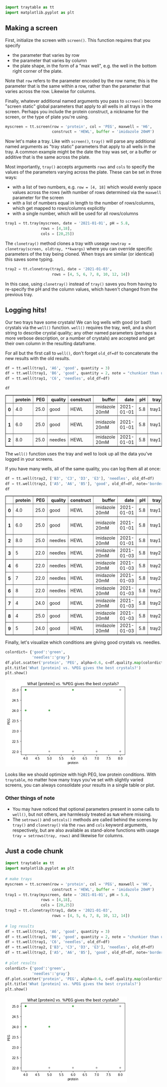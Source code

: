 ```python
import traytable as tt
import matplotlib.pyplot as plt
```

## Making a screen
First, initialize the screen with `screen()`. This function requires that you specify
 - the parameter that varies by row 
 - the parameter that varies by column
 - the plate shape, in the form of a "max well", e.g. the well in the bottom right corner of the plate.
 
Note that `row` refers to the parameter encoded by the row name; this is the parameter that is the same within a row, rather than the parameter that varies across the row. Likewise for columns.

Finally, whatever additional named arguments you pass to `screen()` become "screen static" global parameters that apply to all wells in all trays in the screen. Perhaps you include the protein construct, a nickname for the screen, or the type of plate you're using.


```python
myscreen = tt.screen(row = 'protein', col = 'PEG', maxwell = 'H6', 
                     construct = 'HEWL', buffer = 'imidazole 20mM')
```

Now let's make a tray. Like with `screen()`, `tray()` will parse any additional named arguments as "tray static" parameters that apply to all wells in the tray. A common example might be the date the tray was set, or a buffer or additive that is the same across the plate.

Most importantly, `tray()` accepts arguments `rows` and `cols` to specify the values of the parameters varying across the plate. These can be set in three ways:
 - with a list of two numbers, e.g. `row = [4, 18]` which would evenly space values across the rows (with number of rows determined via the `maxwell` parameter for the screen
 - with a list of numbers equal in length to the number of rows/columns, which get mapped to rows/columns explicitly
 - with a single number, which will be used for all rows/columns


```python
tray1 = tt.tray(myscreen, date = '2021-01-01', pH = 5.8,
                rows = [4,18],
                cols = [20,25])
```

The `clonetray()` method clones a tray with useage `newtray = clonetray(screen, oldtray, **kwargs)` where you can override specific parameters of the tray being cloned. When trays are similar (or identical) this saves some typing.


```python
tray2 = tt.clonetray(tray1, date = '2021-01-03',
                     rows = [4, 5, 6, 7, 8, 10, 12, 14])
```

In this case, using `clonetray()` instead of `tray()` saves you from having to re-specify the pH and the column values, which haven't changed from the previous tray.

## Logging hits!
Our two trays have some crystals! We can log wells with good (or bad!) crystals via the `well()` function. `well()` requires the tray, well, and a short string to describe crystal quality; any other named parameters (perhaps a more verbose description, or a number of crystals) are accepted and get their own column in the resulting dataframe. 

For all but the first call to `well()`, don't forget `old_df=df` to concatenate the new results with the old results.


```python
df = tt.well(tray1, 'A6', 'good', quantity = 3)
df = tt.well(tray1, 'B6', 'good', quantity = 2, note = "chunkier than usual", old_df=df)
df = tt.well(tray1, 'C6', 'needles', old_df=df)
```


```python
df
```




<div>
<style scoped>
    .dataframe tbody tr th:only-of-type {
        vertical-align: middle;
    }

    .dataframe tbody tr th {
        vertical-align: top;
    }

    .dataframe thead th {
        text-align: right;
    }
</style>
<table border="1" class="dataframe">
  <thead>
    <tr style="text-align: right;">
      <th></th>
      <th>protein</th>
      <th>PEG</th>
      <th>quality</th>
      <th>construct</th>
      <th>buffer</th>
      <th>date</th>
      <th>pH</th>
      <th>tray</th>
      <th>well</th>
      <th>quantity</th>
      <th>note</th>
    </tr>
  </thead>
  <tbody>
    <tr>
      <th>0</th>
      <td>4.0</td>
      <td>25.0</td>
      <td>good</td>
      <td>HEWL</td>
      <td>imidazole 20mM</td>
      <td>2021-01-01</td>
      <td>5.8</td>
      <td>tray1</td>
      <td>A6</td>
      <td>3.0</td>
      <td>NaN</td>
    </tr>
    <tr>
      <th>1</th>
      <td>6.0</td>
      <td>25.0</td>
      <td>good</td>
      <td>HEWL</td>
      <td>imidazole 20mM</td>
      <td>2021-01-01</td>
      <td>5.8</td>
      <td>tray1</td>
      <td>B6</td>
      <td>2.0</td>
      <td>chunkier than usual</td>
    </tr>
    <tr>
      <th>2</th>
      <td>8.0</td>
      <td>25.0</td>
      <td>needles</td>
      <td>HEWL</td>
      <td>imidazole 20mM</td>
      <td>2021-01-01</td>
      <td>5.8</td>
      <td>tray1</td>
      <td>C6</td>
      <td>NaN</td>
      <td>NaN</td>
    </tr>
  </tbody>
</table>
</div>



The `well()` function uses the tray and well to look up all the data you've logged in your screens.

If you have many wells, all of the same quality, you can log them all at once:


```python
df = tt.well(tray2, ['B3', 'C3', 'D3', 'E3'], 'needles', old_df=df)
df = tt.well(tray2, ['A5', 'A6', 'B5'], 'good', old_df=df, note='borderline')
df
```




<div>
<style scoped>
    .dataframe tbody tr th:only-of-type {
        vertical-align: middle;
    }

    .dataframe tbody tr th {
        vertical-align: top;
    }

    .dataframe thead th {
        text-align: right;
    }
</style>
<table border="1" class="dataframe">
  <thead>
    <tr style="text-align: right;">
      <th></th>
      <th>protein</th>
      <th>PEG</th>
      <th>quality</th>
      <th>construct</th>
      <th>buffer</th>
      <th>date</th>
      <th>pH</th>
      <th>tray</th>
      <th>well</th>
      <th>quantity</th>
      <th>note</th>
    </tr>
  </thead>
  <tbody>
    <tr>
      <th>0</th>
      <td>4.0</td>
      <td>25.0</td>
      <td>good</td>
      <td>HEWL</td>
      <td>imidazole 20mM</td>
      <td>2021-01-01</td>
      <td>5.8</td>
      <td>tray1</td>
      <td>A6</td>
      <td>3.0</td>
      <td>NaN</td>
    </tr>
    <tr>
      <th>1</th>
      <td>6.0</td>
      <td>25.0</td>
      <td>good</td>
      <td>HEWL</td>
      <td>imidazole 20mM</td>
      <td>2021-01-01</td>
      <td>5.8</td>
      <td>tray1</td>
      <td>B6</td>
      <td>2.0</td>
      <td>chunkier than usual</td>
    </tr>
    <tr>
      <th>2</th>
      <td>8.0</td>
      <td>25.0</td>
      <td>needles</td>
      <td>HEWL</td>
      <td>imidazole 20mM</td>
      <td>2021-01-01</td>
      <td>5.8</td>
      <td>tray1</td>
      <td>C6</td>
      <td>NaN</td>
      <td>NaN</td>
    </tr>
    <tr>
      <th>3</th>
      <td>5</td>
      <td>22.0</td>
      <td>needles</td>
      <td>HEWL</td>
      <td>imidazole 20mM</td>
      <td>2021-01-03</td>
      <td>5.8</td>
      <td>tray2</td>
      <td>B3</td>
      <td>NaN</td>
      <td>NaN</td>
    </tr>
    <tr>
      <th>4</th>
      <td>6</td>
      <td>22.0</td>
      <td>needles</td>
      <td>HEWL</td>
      <td>imidazole 20mM</td>
      <td>2021-01-03</td>
      <td>5.8</td>
      <td>tray2</td>
      <td>C3</td>
      <td>NaN</td>
      <td>NaN</td>
    </tr>
    <tr>
      <th>5</th>
      <td>7</td>
      <td>22.0</td>
      <td>needles</td>
      <td>HEWL</td>
      <td>imidazole 20mM</td>
      <td>2021-01-03</td>
      <td>5.8</td>
      <td>tray2</td>
      <td>D3</td>
      <td>NaN</td>
      <td>NaN</td>
    </tr>
    <tr>
      <th>6</th>
      <td>8</td>
      <td>22.0</td>
      <td>needles</td>
      <td>HEWL</td>
      <td>imidazole 20mM</td>
      <td>2021-01-03</td>
      <td>5.8</td>
      <td>tray2</td>
      <td>E3</td>
      <td>NaN</td>
      <td>NaN</td>
    </tr>
    <tr>
      <th>7</th>
      <td>4</td>
      <td>24.0</td>
      <td>good</td>
      <td>HEWL</td>
      <td>imidazole 20mM</td>
      <td>2021-01-03</td>
      <td>5.8</td>
      <td>tray2</td>
      <td>A5</td>
      <td>NaN</td>
      <td>borderline</td>
    </tr>
    <tr>
      <th>8</th>
      <td>4</td>
      <td>25.0</td>
      <td>good</td>
      <td>HEWL</td>
      <td>imidazole 20mM</td>
      <td>2021-01-03</td>
      <td>5.8</td>
      <td>tray2</td>
      <td>A6</td>
      <td>NaN</td>
      <td>borderline</td>
    </tr>
    <tr>
      <th>9</th>
      <td>5</td>
      <td>24.0</td>
      <td>good</td>
      <td>HEWL</td>
      <td>imidazole 20mM</td>
      <td>2021-01-03</td>
      <td>5.8</td>
      <td>tray2</td>
      <td>B5</td>
      <td>NaN</td>
      <td>borderline</td>
    </tr>
  </tbody>
</table>
</div>



Finally, let's visualize which conditions are giving good crystals vs. needles.


```python
colordict= {'good':'green',
            'needles':'gray'}
df.plot.scatter('protein', 'PEG', alpha=0.6, c=df.quality.map(colordict))
plt.title('What [protein] vs. %PEG gives the best crystals?')
plt.show()
```


    
![png](output_14_0.png)
    


Looks like we should optimize with high PEG, low protein conditions. With `traytable`, no matter how many trays you've set with slightly varied screens, you can always consolidate your results in a single table or plot.

### Other things of note
- You may have noticed that optional parameters present in some calls to `well()`, but not others, are harmlessly treated as `NaN` where missing.
- The `setrows()` and `setcols()` methods are called behind the scenes by `tray()` and `clonetray()` via the `rows` and `cols` keyword arguments, respectively, but are also available as stand-alone functions with usage `tray = setrows(tray, rows)` and likewise for columns.

## Just a code chunk


```python
import traytable as tt
import matplotlib.pyplot as plt

# make trays
myscreen = tt.screen(row = 'protein', col = 'PEG', maxwell = 'H6', 
                     construct = 'HEWL', buffer = 'imidazole 20mM')
tray1 = tt.tray(myscreen, date = '2021-01-01', pH = 5.8,
                rows = [4,18],
                cols = [20,25])
tray2 = tt.clonetray(tray1, date = '2021-01-03',
                     rows = [4, 5, 6, 7, 8, 10, 12, 14])

# log results
df = tt.well(tray1, 'A6', 'good', quantity = 3)
df = tt.well(tray1, 'B6', 'good', quantity = 2, note = "chunkier than usual", old_df=df)
df = tt.well(tray1, 'C6', 'needles', old_df=df)
df = tt.well(tray2, ['B3', 'C3', 'D3', 'E3'], 'needles', old_df=df)
df = tt.well(tray2, ['A5', 'A6', 'B5'], 'good', old_df=df, note='borderline')

# plot results
colordict= {'good':'green',
            'needles':'gray'}
df.plot.scatter('protein', 'PEG', alpha=0.6, c=df.quality.map(colordict))
plt.title('What [protein] vs. %PEG gives the best crystals?')
plt.show()
```


    
![png](output_18_0.png)
    

